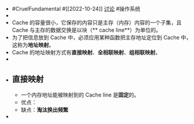 - #CruelFundamental #[[2022-10-24]] [讨论](https://github.com/CYZH1307/CruelFundamental/tree/main/homework/202210/24) #操作系统
-
- Cache 的容量很小，它保存的内容只是主存（内存）内容的一个子集，且 Cache 与主存的数据交换是以块（** cache line**）为单位的。
- 为了把信息放到 Cache 中，必须应用某种函数把主存地址定位到 Cache 中，这称为**地址映射**。
- Cache 的地址映射方式有**直接映射**、**全相联映射**、**组相联映射**。
-
- ## 直接映射
	- 一个内存地址能被映射到的 Cache line 是**固定**的。
	- 优点：
	- 缺点：**淘汰换出频繁**
-